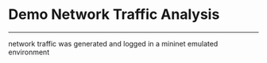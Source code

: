 # Demo Network Traffic Analysis
----
network traffic was generated and logged in a mininet emulated environment 
